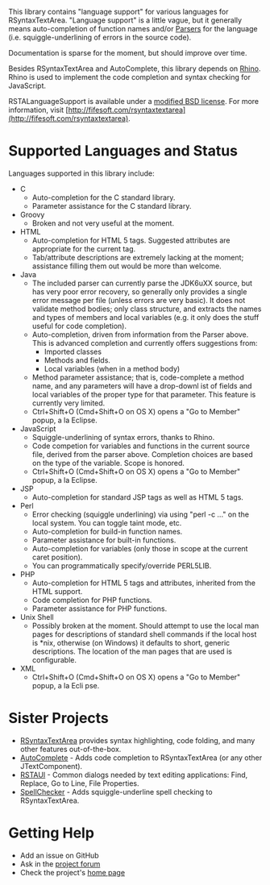 This library contains "language support" for various languages for RSyntaxTextArea.  "Language support" is a little vague, but it generally means auto-completion of function names and/or [Parsers](https://github.com/bobbylight/RSyntaxTextArea/blob/master/src/org/fife/ui/rsyntaxtextarea/parser/Parser.java) for the language (i.e. squiggle-underlining of errors in the source code).

Documentation is sparse for the moment, but should improve over time.

Besides RSyntaxTextArea and AutoComplete, this library depends on [Rhino](http://www.mozilla.org/rhino/).  Rhino is used to implement the code completion and syntax checking for JavaScript.

RSTALanguageSupport is available under a [modified BSD license](https://github.com/bobbylight/RSTALanguageSupport/blob/master/RSTALanguageSupport.License.txt).  For more information, visit [http://fifesoft.com/rsyntaxtextarea](http://fifesoft.com/rsyntaxtextarea).

# Supported Languages and Status

Languages supported in this library include:

* C
    * Auto-completion for the C standard library.
    * Parameter assistance for the C standard library.
* Groovy
    * Broken and not very useful at the moment.
* HTML
    * Auto-completion for HTML 5 tags.  Suggested attributes are appropriate for the current tag.
    * Tab/attribute descriptions are extremely lacking at the moment; assistance filling them out would be more than welcome.
* Java
    * The included parser can currently parse the JDK6uXX source, but has very poor error recovery, so generally only provides a single error message per file (unless errors are very basic).  It does not validate method bodies; only class structure, and extracts the names and types of members and local variables (e.g. it only does the stuff useful for code completion).
    * Auto-completion, driven from information from the Parser above.  This is advanced completion and currently offers suggestions from:
        * Imported classes
        * Methods and fields.
        * Local variables (when in a method body)
    * Method parameter assistance; that is, code-complete a method name, and any parameters will have a drop-downl ist of fields and local variables of the proper type for that parameter.  This feature is currently very limited.
    * Ctrl+Shift+O (Cmd+Shift+O on OS X) opens a "Go to Member" popup, a la Eclipse.
* JavaScript
    * Squiggle-underlining of syntax errors, thanks to Rhino.
    * Code competion for variables and functions in the current source file, derived from the parser above.  Completion choices are based on the type of the variable.  Scope is honored.
    * Ctrl+Shift+O (Cmd+Shift+O on OS X) opens a "Go to Member" popup, a la Eclipse.
* JSP
    * Auto-completion for standard JSP tags as well as HTML 5 tags.
* Perl
    * Error checking (squiggle underlining) via using "perl -c ..." on the local system.  You can toggle taint mode, etc.
    * Auto-completion for build-in function names.
    * Parameter assistance for built-in functions.
    * Auto-completion for variables (only those in scope at the current caret position).
    * You can programmatically specify/override PERL5LIB.
* PHP
    * Auto-completion for HTML 5 tags and attributes, inherited from the HTML support.
    * Code completion for PHP functions.
    * Parameter assistance for PHP functions.
* Unix Shell
    * Possibly broken at the moment.  Should attempt to use the local man pages for descriptions of standard shell commands if the local host is *nix, otherwise (on Windows) it defaults to short, generic descriptions.  The location of the man pages that are used is configurable.
* XML
    * Ctrl+Shift+O (Cmd+Shift+O on OS X) opens a "Go to Member" popup, a la Ecli
pse.

# Sister Projects

* [RSyntaxTextArea](https://github.com/bobbylight/RSyntaxTextArea) provides syntax highlighting, code folding, and many other features out-of-the-box.
* [AutoComplete](https://github.com/bobbylight/AutoComplete) - Adds code completion to RSyntaxTextArea (or any other JTextComponent).
* [RSTAUI](https://github.com/bobbylight/RSTAUI) - Common dialogs needed by text editing applications: Find, Replace, Go to Line, File Properties.
* [SpellChecker](https://github.com/bobbylight/SpellChecker) - Adds squiggle-underline spell checking to RSyntaxTextArea.

# Getting Help

* Add an issue on GitHub
* Ask in the [project forum](http://fifesoft.com/forum/)
* Check the project's [home page](http://fifesoft.com/rsyntaxtextarea)


